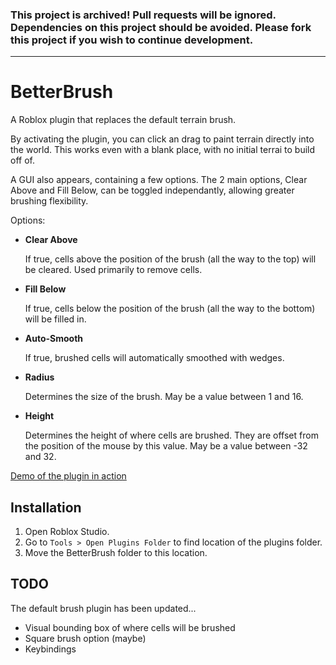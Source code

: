 ### This project is archived! Pull requests will be ignored. Dependencies on this project should be avoided. Please fork this project if you wish to continue development.
----

# BetterBrush #

A Roblox plugin that replaces the default terrain brush.

By activating the plugin, you can click an drag to paint terrain directly into
the world. This works even with a blank place, with no initial terrai to build
off of.

A GUI also appears, containing a few options. The 2 main options, Clear Above
and Fill Below, can be toggled independantly, allowing greater brushing
flexibility.

Options:

- **Clear Above**

  If true, cells above the position of the brush (all the way to the top) will
  be cleared. Used primarily to remove cells.

- **Fill Below**

  If true, cells below the position of the brush (all the way to the bottom)
  will be filled in.

- **Auto-Smooth**

  If true, brushed cells will automatically smoothed with wedges.

- **Radius**

  Determines the size of the brush. May be a value between 1 and 16.

- **Height**

  Determines the height of where cells are brushed. They are offset from the
  position of the mouse by this value. May be a value between -32 and 32.

[Demo of the plugin in action](http://www.youtube.com/watch?v=AHspGdTgFfE)


## Installation ##

1. Open Roblox Studio.
2. Go to `Tools > Open Plugins Folder` to find location of the plugins folder.
3. Move the BetterBrush folder to this location.


## TODO ##

The default brush plugin has been updated...

- Visual bounding box of where cells will be brushed
- Square brush option (maybe)
- Keybindings
